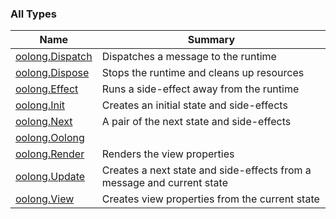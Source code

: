 

### All Types

| Name | Summary |
|---|---|
| [oolong.Dispatch](../oolong/-dispatch.md) | Dispatches a message to the runtime |
| [oolong.Dispose](../oolong/-dispose.md) | Stops the runtime and cleans up resources |
| [oolong.Effect](../oolong/-effect.md) | Runs a side-effect away from the runtime |
| [oolong.Init](../oolong/-init.md) | Creates an initial state and side-effects |
| [oolong.Next](../oolong/-next.md) | A pair of the next state and side-effects |
| [oolong.Oolong](../oolong/-oolong/index.md) |  |
| [oolong.Render](../oolong/-render.md) | Renders the view properties |
| [oolong.Update](../oolong/-update.md) | Creates a next state and side-effects from a message and current state |
| [oolong.View](../oolong/-view.md) | Creates view properties from the current state |
